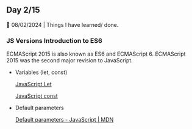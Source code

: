 ## Day 2/15

📅 08/02/2024 | Things I have learned/ done.

### JS Versions Introduction to ES6

ECMAScript 2015 is also known as ES6 and ECMAScript 6. ECMAScript 2015 was the second major revision to JavaScript.

- Variables (let, const)
    
    [JavaScript Let](https://www.w3schools.com/js/js_let.asp)
    
    [JavaScript const](https://www.w3schools.com/js/js_const.asp)
    
- Default parameters
    
    [Default parameters - JavaScript | MDN](https://developer.mozilla.org/en-US/docs/Web/JavaScript/Reference/Functions/Default_parameters)